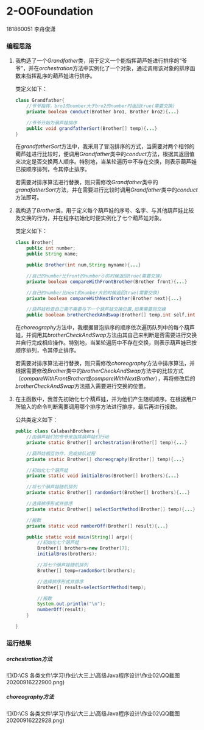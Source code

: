# 2-OOFoundation

181860051	李舟俊潇



### 编程思路

1. 我构造了一个*Grandfather*类，用于定义一个能指挥葫芦娃进行排序的“爷爷”，并在*orchestration*方法中实例化了一个对象，通过调用该对象的排序函数来指挥乱序的葫芦娃进行排序。

   类定义如下：

   ```java
   class Grandfather{
       //爷爷指挥，bro1的number大于bro2的number时返回true(需要交换)
       private boolean conduct(Brother bro1, Brother bro2){...}
   
       //爷爷开始为葫芦娃排序
       public void grandfatherSort(Brother[] temp){...}
   }
   ```

   在*grandfatherSort*方法中，我采用了冒泡排序的方式，当需要对两个相邻的葫芦娃进行比较时，便调用*Grandfather*类中的*conduct*方法，根据其返回值来决定是否交换两人顺序。特别地，当某轮遍历中不存在交换，则表示葫芦娃已按顺序排列，令其停止排序。

   若需要对排序算法进行替换，则只需修改*Grandfather*类中的*grandfatherSort*方法，并在需要进行比较时调用*Grandfather*类中的*conduct*方法即可。

2. 我构造了*Brother*类，用于定义每个葫芦娃的序号、名字、与其他葫芦娃比较及交换的行为，并在程序初始化时便实例化了七个葫芦娃对象。

   类定义如下：

   ```java
   class Brother{
       public int number;
       public String name;
   
       public Brother(int num,String myname){...}
   
       //自己的number比front的number小的时候返回true(需要交换)
       private boolean compareWithFrontBrother(Brother front){...}
   
       //自己的number比next的number大的时候返回true(需要交换)
       private boolean compareWithNextBrother(Brother next){...}
   
       //葫芦娃检查自己需不需要与下一个葫芦娃交换位置,如果需要则交换
       public boolean brotherCheckAndSwap(Brother[] temp,int self,int next){...}
   ```

   在*choreography*方法中，我根据冒泡排序的顺序依次遍历队列中的每个葫芦娃，并调用其*brotherCheckAndSwap*方法由其自己来判断是否需要进行交换并自行完成相应操作。特别地，当某轮遍历中不存在交换，则表示葫芦娃已按顺序排列，令其停止排序。

   若需要对排序算法进行替换，则只需修改*choreography*方法中排序算法，并根据需要修改*Brother*类中的*brotherCheckAndSwap*方法中的比较方式（*compareWithFrontBrother*或*compareWithNextBrother*），再将修改后的*brotherCheckAndSwap*方法插入需要进行交换的位置。

3. 在主函数中，我首先初始化七个葫芦娃，并为他们产生随机顺序。在根据用户所输入的命令判断需要调用哪个排序方法进行排序，最后再进行报数。

   公共类定义如下：

   ```java
   public class CalabashBrothers {
       //由葫芦娃们的爷爷来指挥葫芦娃们行动
       private static Brother[] orchestration(Brother[] temp){...}
   
       //葫芦娃相互协作，完成排队过程
       private static Brother[] choreography(Brother[] temp){...}
   
       //初始化七个葫芦娃
       private static void initialBros(Brother[] brothers){...}
   
       //将七个葫芦娃随机排列
       private static Brother[] randomSort(Brother[] brothers){...}
   
       //选择排序形式并排序
       private static Brother[] selectSortMethod(Brother[] temp){...}
   
       //报数
       private static void numberOff(Brother[] result){...}
   
       public static void main(String[] argv){
           //初始化七个葫芦娃
           Brother[] brothers=new Brother[7];
           initialBros(brothers);
   
           //将七个葫芦娃随机排列
           Brother[] temp=randomSort(brothers);
   
           //选择排序形式并排序
           Brother[] result=selectSortMethod(temp);
   
           //报数
           System.out.println("\n");
           numberOff(result);
       }
   
   }
   ```

   

### 运行结果

##### orchestration方法

![](D:\CS  各类文件\学习\作业\大三上\高级Java程序设计\作业02\QQ截图20200916222900.png)

##### choreography方法

![](D:\CS  各类文件\学习\作业\大三上\高级Java程序设计\作业02\QQ截图20200916222928.png)